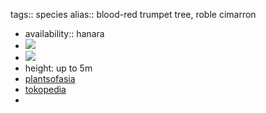 tags:: species
alias:: blood-red trumpet tree, roble cimarron

- availability:: hanara
- ![](https://peach-geographical-bat-397.mypinata.cloud/ipfs/QmePNc2z8BHedz3vy57tBjy27FDxYGqcCFH6nLaXydXagX)
- ![](https://peach-geographical-bat-397.mypinata.cloud/ipfs/QmZa92wVG6gFq1HLkHyPtTP9FGr1EtcBzXmkskyRNTYMzJ)
- height: up to 5m
- [plantsofasia](http://www.plantsofasia.com/index/tabebuia_haemantha/0-346)
- [tokopedia](https://www.tokopedia.com/hanaranurseries/tabebuia-haemantha-tabebuia-merah-pohon-instan-instant-tree?extParam=ivf%3Dfalse%26src%3Dsearch)
-